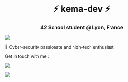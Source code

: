 <h1 align="center">⚡ kema-dev ⚡</h1>
<h3 align="center">42 School student @ Lyon, France</h3>

<a href="https://github.com/JaeSeoKim/badge42"><img align="center" src="https://badge42.herokuapp.com/api/stats/jjourdan?darkmode=true"></a>

👥 Cyber-security passionate and high-tech enthusiast

Get in touch with me :

<a href="https://www.linkedin.com/in/jeremy-jourdan-kemadev/"><img src="https://img.shields.io/badge/LinkedIn-0077B5?style=for-the-badge&logo=linkedin&logoColor=white"></a>

<a href="mailto:jjourdan@student.42lyon.fr"><img src="https://img.shields.io/badge/Gmail-D14836?style=for-the-badge&logo=gmail&logoColor=white"></a>
